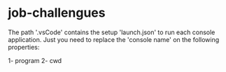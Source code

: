 # job-challengues

The path '.vsCode' contains the setup 'launch.json' to run each console application.
Just you need to replace the 'console name' on the following properties:

1- program
2- cwd